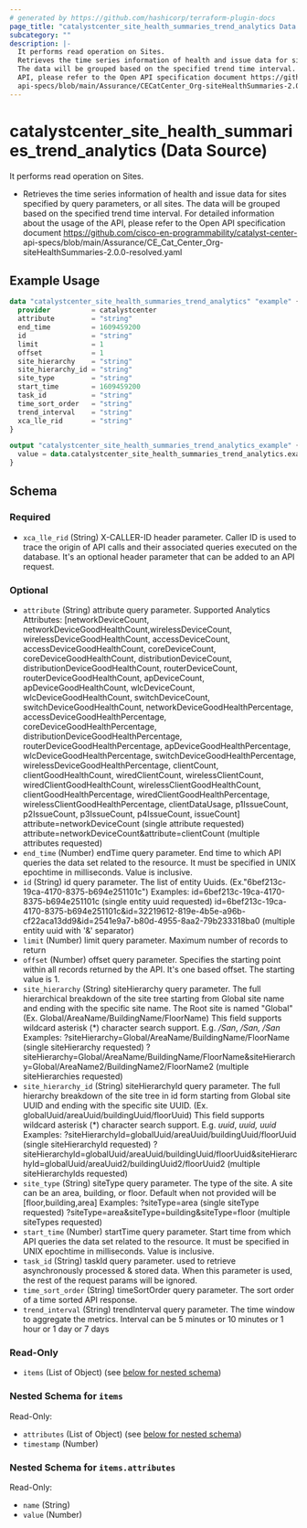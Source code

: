 ```yaml
---
# generated by https://github.com/hashicorp/terraform-plugin-docs
page_title: "catalystcenter_site_health_summaries_trend_analytics Data Source - terraform-provider-catalystcenter"
subcategory: ""
description: |-
  It performs read operation on Sites.
  Retrieves the time series information of health and issue data for sites specified by query parameters, or all sites.
  The data will be grouped based on the specified trend time interval. For detailed information about the usage of the
  API, please refer to the Open API specification document https://github.com/cisco-en-programmability/catalyst-center-
  api-specs/blob/main/Assurance/CECatCenter_Org-siteHealthSummaries-2.0.0-resolved.yaml
---
```


# catalystcenter_site_health_summaries_trend_analytics (Data Source)

It performs read operation on Sites.

- Retrieves the time series information of health and issue data for sites specified by query parameters, or all sites.
The data will be grouped based on the specified trend time interval. For detailed information about the usage of the
API, please refer to the Open API specification document https://github.com/cisco-en-programmability/catalyst-center-
api-specs/blob/main/Assurance/CE_Cat_Center_Org-siteHealthSummaries-2.0.0-resolved.yaml

## Example Usage

```terraform
data "catalystcenter_site_health_summaries_trend_analytics" "example" {
  provider          = catalystcenter
  attribute         = "string"
  end_time          = 1609459200
  id                = "string"
  limit             = 1
  offset            = 1
  site_hierarchy    = "string"
  site_hierarchy_id = "string"
  site_type         = "string"
  start_time        = 1609459200
  task_id           = "string"
  time_sort_order   = "string"
  trend_interval    = "string"
  xca_lle_rid       = "string"
}

output "catalystcenter_site_health_summaries_trend_analytics_example" {
  value = data.catalystcenter_site_health_summaries_trend_analytics.example.items
}
```

<!-- schema generated by tfplugindocs -->
## Schema

### Required

- `xca_lle_rid` (String) X-CALLER-ID header parameter. Caller ID is used to trace the origin of API calls and their associated queries executed on the database. It's an optional header parameter that can be added to an API request.

### Optional

- `attribute` (String) attribute query parameter. Supported Analytics Attributes:
[networkDeviceCount, networkDeviceGoodHealthCount,wirelessDeviceCount, wirelessDeviceGoodHealthCount, accessDeviceCount, accessDeviceGoodHealthCount, coreDeviceCount, coreDeviceGoodHealthCount, distributionDeviceCount, distributionDeviceGoodHealthCount, routerDeviceCount, routerDeviceGoodHealthCount, apDeviceCount, apDeviceGoodHealthCount, wlcDeviceCount, wlcDeviceGoodHealthCount, switchDeviceCount, switchDeviceGoodHealthCount, networkDeviceGoodHealthPercentage, accessDeviceGoodHealthPercentage, coreDeviceGoodHealthPercentage, distributionDeviceGoodHealthPercentage, routerDeviceGoodHealthPercentage, apDeviceGoodHealthPercentage, wlcDeviceGoodHealthPercentage, switchDeviceGoodHealthPercentage, wirelessDeviceGoodHealthPercentage, clientCount, clientGoodHealthCount, wiredClientCount, wirelessClientCount, wiredClientGoodHealthCount, wirelessClientGoodHealthCount, clientGoodHealthPercentage, wiredClientGoodHealthPercentage, wirelessClientGoodHealthPercentage, clientDataUsage, p1IssueCount, p2IssueCount, p3IssueCount, p4IssueCount, issueCount]
attribute=networkDeviceCount (single attribute requested)
attribute=networkDeviceCount&attribute=clientCount (multiple attributes requested)
- `end_time` (Number) endTime query parameter. End time to which API queries the data set related to the resource. It must be specified in UNIX epochtime in milliseconds. Value is inclusive.
- `id` (String) id query parameter. The list of entity Uuids. (Ex."6bef213c-19ca-4170-8375-b694e251101c") Examples: id=6bef213c-19ca-4170-8375-b694e251101c (single entity uuid requested) id=6bef213c-19ca-4170-8375-b694e251101c&id=32219612-819e-4b5e-a96b-cf22aca13dd9&id=2541e9a7-b80d-4955-8aa2-79b233318ba0 (multiple entity uuid with '&' separator)
- `limit` (Number) limit query parameter. Maximum number of records to return
- `offset` (Number) offset query parameter. Specifies the starting point within all records returned by the API. It's one based offset. The starting value is 1.
- `site_hierarchy` (String) siteHierarchy query parameter. The full hierarchical breakdown of the site tree starting from Global site name and ending with the specific site name. The Root site is named "Global" (Ex. Global/AreaName/BuildingName/FloorName)
This field supports wildcard asterisk (*) character search support. E.g. */San*, */San, /San*
Examples:
?siteHierarchy=Global/AreaName/BuildingName/FloorName (single siteHierarchy requested)
?siteHierarchy=Global/AreaName/BuildingName/FloorName&siteHierarchy=Global/AreaName2/BuildingName2/FloorName2 (multiple siteHierarchies requested)
- `site_hierarchy_id` (String) siteHierarchyId query parameter. The full hierarchy breakdown of the site tree in id form starting from Global site UUID and ending with the specific site UUID. (Ex. globalUuid/areaUuid/buildingUuid/floorUuid)
This field supports wildcard asterisk (*) character search support. E.g. *uuid*, *uuid, uuid*
Examples:
?siteHierarchyId=globalUuid/areaUuid/buildingUuid/floorUuid (single siteHierarchyId requested)
?siteHierarchyId=globalUuid/areaUuid/buildingUuid/floorUuid&siteHierarchyId=globalUuid/areaUuid2/buildingUuid2/floorUuid2 (multiple siteHierarchyIds requested)
- `site_type` (String) siteType query parameter. The type of the site. A site can be an area, building, or floor.
Default when not provided will be [floor,building,area]
Examples:
?siteType=area (single siteType requested)
?siteType=area&siteType=building&siteType=floor (multiple siteTypes requested)
- `start_time` (Number) startTime query parameter. Start time from which API queries the data set related to the resource. It must be specified in UNIX epochtime in milliseconds. Value is inclusive.
- `task_id` (String) taskId query parameter. used to retrieve asynchronously processed & stored data. When this parameter is used, the rest of the request params will be ignored.
- `time_sort_order` (String) timeSortOrder query parameter. The sort order of a time sorted API response.
- `trend_interval` (String) trendInterval query parameter. The time window to aggregate the metrics. Interval can be 5 minutes or 10 minutes or 1 hour or 1 day or 7 days

### Read-Only

- `items` (List of Object) (see [below for nested schema](#nestedatt--items))

<a id="nestedatt--items"></a>
### Nested Schema for `items`

Read-Only:

- `attributes` (List of Object) (see [below for nested schema](#nestedobjatt--items--attributes))
- `timestamp` (Number)

<a id="nestedobjatt--items--attributes"></a>
### Nested Schema for `items.attributes`

Read-Only:

- `name` (String)
- `value` (Number)
